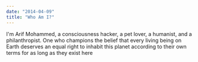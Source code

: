 ```yaml
---
date: "2014-04-09"
title: "Who Am I?"
---
```


I'm Arif Mohammed, a consciousness hacker, a pet lover, a humanist, and a philanthropist. One who champions the belief that every living being on Earth deserves an equal right to inhabit this planet according to their own terms for as long as they exist here 
